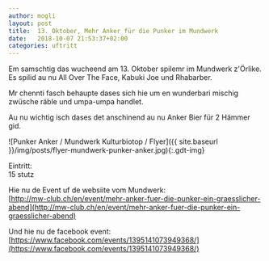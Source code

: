 ```yaml
---
author: mogli
layout: post
title:  13. Oktober, Mehr Anker für die Punker im Mundwerk
date:   2018-10-07 21:53:37+02:00
categories: uftritt
---
```



Em samschtig das wucheend am 13. Oktober spilemr im Mundwerk z'Örlike. Es spilid au nu All Over The Face, Kabuki Joe und Rhabarber. 

Mr chennti fasch behaupte dases sich hie um en wunderbari mischig zwüsche räble und umpa-umpa handlet.

Au nu wichtig isch dases det anschinend au nu Anker Bier für 2 Hämmer gid.

![Punker Anker / Mundwerk Kulturbiotop / Flyer]({{ site.baseurl }}/img/posts/flyer-mundwerk-punker-anker.jpg){:.gdt-img}

Eintritt:  
15 stutz

Hie nu de Event uf de websiite vom Mundwerk:  
[http://mw-club.ch/en/event/mehr-anker-fuer-die-punker-ein-graesslicher-abend](http://mw-club.ch/en/event/mehr-anker-fuer-die-punker-ein-graesslicher-abend)

Und hie nu de facebook event:  
[https://www.facebook.com/events/1395141073949368/](https://www.facebook.com/events/1395141073949368/)
